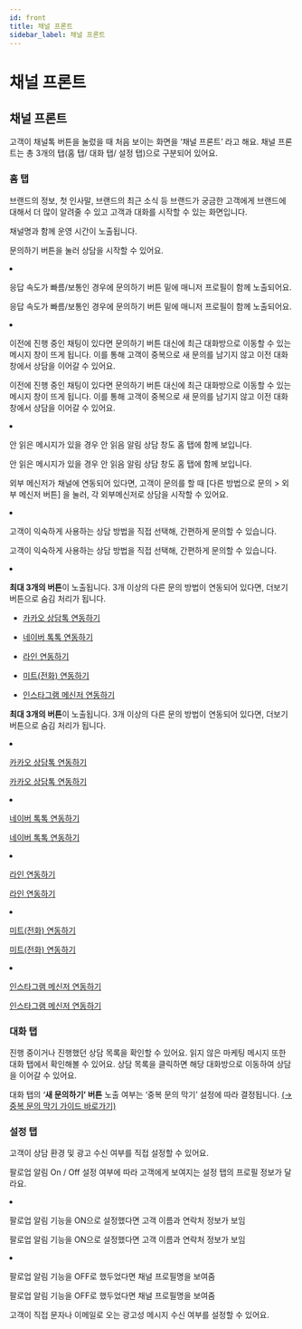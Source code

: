 ```yaml
---
id: front
title: 채널 프론트
sidebar_label: 채널 프론트
---
```


# 채널 프론트

<h2 class="_heading_19a6y_1 _h2-laptop_19a6y_10">채널 프론트</h2>

<p class="_text-wrapper_1eo3m_1 _paragraph_1udmy_1">고객이 채널톡 버튼을 눌렀을 때 처음 보이는 화면을 ‘채널 프론트’ 라고 해요. 채널 프론트는 총 3개의 탭(홈 탭/ 대화 탭/ 설정 탭)으로 구분되어 있어요.</p>

<p class="_text-wrapper_1eo3m_1 _paragraph_1udmy_1"></p>

<h3 class="_heading_19a6y_1 _h3-laptop_19a6y_37">홈 탭</h3>

<p class="_text-wrapper_1eo3m_1 _paragraph_1udmy_1">브랜드의 정보, 첫 인사말, 브랜드의 최근 소식 등 브랜드가 궁금한 고객에게 브랜드에 대해서 더 많이 알려줄 수 있고 고객과 대화를 시작할 수 있는 화면입니다.</p>

<p class="_text-wrapper_1eo3m_1 _paragraph_1udmy_1"></p>

<p class="_text-wrapper_1eo3m_1 _paragraph_1udmy_1"></p>

<p class="_text-wrapper_1eo3m_1 _paragraph_1udmy_1"></p>

<p class="_text-wrapper_1eo3m_1 _paragraph_1udmy_1">채널명과 함께 운영 시간이 노출됩니다.</p>

<p class="_text-wrapper_1eo3m_1 _paragraph_1udmy_1"></p>

<p class="_text-wrapper_1eo3m_1 _paragraph_1udmy_1"></p>

<p class="_text-wrapper_1eo3m_1 _paragraph_1udmy_1"></p>

<p class="_text-wrapper_1eo3m_1 _paragraph_1udmy_1">문의하기 버튼을 눌러 상담을 시작할 수 있어요.</p>

<li class="_list-item_1fabq_1"><p class="_text-wrapper_1eo3m_1">응답 속도가 빠름/보통인 경우에 문의하기 버튼 밑에 매니저 프로필이 함께 노출되어요.</p></li>

<p class="_text-wrapper_1eo3m_1">응답 속도가 빠름/보통인 경우에 문의하기 버튼 밑에 매니저 프로필이 함께 노출되어요.</p>

<li class="_list-item_1fabq_1"><p class="_text-wrapper_1eo3m_1">이전에 진행 중인 채팅이 있다면 문의하기 버튼 대신에 최근 대화방으로 이동할 수 있는 메시지 창이 뜨게 됩니다. 이를 통해 고객이 중복으로 새 문의를 남기지 않고 이전 대화창에서 상담을 이어갈 수 있어요.</p></li>

<p class="_text-wrapper_1eo3m_1">이전에 진행 중인 채팅이 있다면 문의하기 버튼 대신에 최근 대화방으로 이동할 수 있는 메시지 창이 뜨게 됩니다. 이를 통해 고객이 중복으로 새 문의를 남기지 않고 이전 대화창에서 상담을 이어갈 수 있어요.</p>

<li class="_list-item_1fabq_1"><p class="_text-wrapper_1eo3m_1">안 읽은 메시지가 있을 경우 안 읽음 알림 상담 창도 홈 탭에 함께 보입니다.</p></li>

<p class="_text-wrapper_1eo3m_1">안 읽은 메시지가 있을 경우 안 읽음 알림 상담 창도 홈 탭에 함께 보입니다.</p>

<p class="_text-wrapper_1eo3m_1 _paragraph_1udmy_1"></p>

<p class="_text-wrapper_1eo3m_1 _paragraph_1udmy_1"></p>

<p class="_text-wrapper_1eo3m_1 _paragraph_1udmy_1"></p>

<p class="_text-wrapper_1eo3m_1 _paragraph_1udmy_1">외부 메신저가 채널에 연동되어 있다면, 고객이 문의를 할 때 [다른 방법으로 문의 &gt; 외부 메신저 버튼] 을 눌러, 각 외부메신저로 상담을 시작할 수 있어요.</p>

<li class="_list-item_1fabq_1"><p class="_text-wrapper_1eo3m_1">고객이 익숙하게 사용하는 상담 방법을 직접 선택해, 간편하게 문의할 수 있습니다.</p></li>

<p class="_text-wrapper_1eo3m_1">고객이 익숙하게 사용하는 상담 방법을 직접 선택해, 간편하게 문의할 수 있습니다.</p>

<li class="_list-item_1fabq_1"><p class="_text-wrapper_1eo3m_1"><strong class="_bold_qbzoa_1">최대 3개의 버튼</strong>이 노출됩니다. 3개 이상의 다른 문의 방법이 연동되어 있다면, 더보기 버튼으로 숨김 처리가 됩니다.</p><ul class="_unordered-list_ju0lo_1"><li class="_list-item_1fabq_1"><p class="_text-wrapper_1eo3m_1"><a href="https://docs.channel.io/help/ko/articles/c27b26a7" class="_hyperlink_1bfbt_1" target="__blank">카카오 상담톡 연동하기</a></p></li><li class="_list-item_1fabq_1"><p class="_text-wrapper_1eo3m_1"><a href="https://docs.channel.io/help/ko/articles/3d8c6ce9" class="_hyperlink_1bfbt_1" target="__blank">네이버 톡톡 연동하기</a></p></li><li class="_list-item_1fabq_1"><p class="_text-wrapper_1eo3m_1"><a href="https://docs.channel.io/help/ko/articles/1af80f96" class="_hyperlink_1bfbt_1" target="__blank">라인 연동하기</a></p></li><li class="_list-item_1fabq_1"><p class="_text-wrapper_1eo3m_1"><a href="https://docs.channel.io/help/ko/categories/90dd6296" class="_hyperlink_1bfbt_1" target="__blank">미트(전화) 연동하기</a></p></li><li class="_list-item_1fabq_1"><p class="_text-wrapper_1eo3m_1"><a href="https://docs.channel.io/help/ko/articles/574171aa" class="_hyperlink_1bfbt_1" target="__blank">인스타그램 메신저 연동하기</a></p></li></ul></li>

<p class="_text-wrapper_1eo3m_1"><strong class="_bold_qbzoa_1">최대 3개의 버튼</strong>이 노출됩니다. 3개 이상의 다른 문의 방법이 연동되어 있다면, 더보기 버튼으로 숨김 처리가 됩니다.</p>

<li class="_list-item_1fabq_1"><p class="_text-wrapper_1eo3m_1"><a href="https://docs.channel.io/help/ko/articles/c27b26a7" class="_hyperlink_1bfbt_1" target="__blank">카카오 상담톡 연동하기</a></p></li>

<p class="_text-wrapper_1eo3m_1"><a href="https://docs.channel.io/help/ko/articles/c27b26a7" class="_hyperlink_1bfbt_1" target="__blank">카카오 상담톡 연동하기</a></p>

<li class="_list-item_1fabq_1"><p class="_text-wrapper_1eo3m_1"><a href="https://docs.channel.io/help/ko/articles/3d8c6ce9" class="_hyperlink_1bfbt_1" target="__blank">네이버 톡톡 연동하기</a></p></li>

<p class="_text-wrapper_1eo3m_1"><a href="https://docs.channel.io/help/ko/articles/3d8c6ce9" class="_hyperlink_1bfbt_1" target="__blank">네이버 톡톡 연동하기</a></p>

<li class="_list-item_1fabq_1"><p class="_text-wrapper_1eo3m_1"><a href="https://docs.channel.io/help/ko/articles/1af80f96" class="_hyperlink_1bfbt_1" target="__blank">라인 연동하기</a></p></li>

<p class="_text-wrapper_1eo3m_1"><a href="https://docs.channel.io/help/ko/articles/1af80f96" class="_hyperlink_1bfbt_1" target="__blank">라인 연동하기</a></p>

<li class="_list-item_1fabq_1"><p class="_text-wrapper_1eo3m_1"><a href="https://docs.channel.io/help/ko/categories/90dd6296" class="_hyperlink_1bfbt_1" target="__blank">미트(전화) 연동하기</a></p></li>

<p class="_text-wrapper_1eo3m_1"><a href="https://docs.channel.io/help/ko/categories/90dd6296" class="_hyperlink_1bfbt_1" target="__blank">미트(전화) 연동하기</a></p>

<li class="_list-item_1fabq_1"><p class="_text-wrapper_1eo3m_1"><a href="https://docs.channel.io/help/ko/articles/574171aa" class="_hyperlink_1bfbt_1" target="__blank">인스타그램 메신저 연동하기</a></p></li>

<p class="_text-wrapper_1eo3m_1"><a href="https://docs.channel.io/help/ko/articles/574171aa" class="_hyperlink_1bfbt_1" target="__blank">인스타그램 메신저 연동하기</a></p>

<p class="_text-wrapper_1eo3m_1 _paragraph_1udmy_1"></p>

<p class="_text-wrapper_1eo3m_1 _paragraph_1udmy_1"></p>

<p class="_text-wrapper_1eo3m_1 _paragraph_1udmy_1"></p>

<p class="_text-wrapper_1eo3m_1 _paragraph_1udmy_1"></p>

<p class="_text-wrapper_1eo3m_1 _paragraph_1udmy_1"></p>

<h3 class="_heading_19a6y_1 _h3-laptop_19a6y_37">대화 탭</h3>

<p class="_text-wrapper_1eo3m_1 _paragraph_1udmy_1">진행 중이거나 진행했던 상담 목록을 확인할 수 있어요. 읽지 않은 마케팅 메시지 또한 대화 탭에서 확인해볼 수 있어요. 상담 목록을 클릭하면 해당 대화방으로 이동하여 상담을 이어갈 수 있어요.</p>

<p class="_text-wrapper_1eo3m_1 _paragraph_1udmy_1"></p>

<p class="_text-wrapper_1eo3m_1 _paragraph_1udmy_1"></p>

<p class="_text-wrapper_1eo3m_1 _paragraph_1udmy_1"><span class="_color_1zdyc_1" style="color:var(--txt-black-darkest)">대화 탭의 ‘</span><span class="_color_1zdyc_1" style="color:var(--txt-black-darkest)"><strong class="_bold_qbzoa_1">새 문의하기’ 버튼</strong></span><span class="_color_1zdyc_1" style="color:var(--txt-black-darkest)"> 노출 여부는 ‘중복 문의 막기’ 설정에 따라 결정됩니다. </span><span class="_color_1zdyc_1" style="color:var(--txt-black-darkest)"><a href="https://docs.channel.io/help/ko/articles/%EC%B1%84%EB%84%90-%ED%94%84%EB%A1%9C%ED%95%84-%EC%84%A4%EC%A0%95-5deb0312#%EC%A4%91%EB%B3%B5-%EB%AC%B8%EC%9D%98-%EB%A7%89%EA%B8%B0" class="_hyperlink_1bfbt_1" target="__blank">(→ 중복 문의 막기 가이드 바로가기) </a></span></p>

<p class="_text-wrapper_1eo3m_1 _paragraph_1udmy_1"></p>

<h3 class="_heading_19a6y_1 _h3-laptop_19a6y_37">설정 탭</h3>

<p class="_text-wrapper_1eo3m_1 _paragraph_1udmy_1">고객이 상담 환경 및 광고 수신 여부를 직접 설정할 수 있어요.</p>

<p class="_text-wrapper_1eo3m_1 _paragraph_1udmy_1"></p>

<p class="_text-wrapper_1eo3m_1 _paragraph_1udmy_1">팔로업 알림 On / Off 설정 여부에 따라 고객에게 보여지는 설정 탭의 프로필 정보가 달라요.</p>

<li class="_list-item_1fabq_1"><p class="_text-wrapper_1eo3m_1">팔로업 알림 기능을 ON으로 설정했다면 고객 이름과 연락처 정보가 보임</p></li>

<p class="_text-wrapper_1eo3m_1">팔로업 알림 기능을 ON으로 설정했다면 고객 이름과 연락처 정보가 보임</p>

<li class="_list-item_1fabq_1"><p class="_text-wrapper_1eo3m_1">팔로업 알림 기능을 OFF로 했두었다면 채널 프로필명을 보여줌</p></li>

<p class="_text-wrapper_1eo3m_1">팔로업 알림 기능을 OFF로 했두었다면 채널 프로필명을 보여줌</p>

<p class="_text-wrapper_1eo3m_1 _paragraph_1udmy_1"></p>

<p class="_text-wrapper_1eo3m_1 _paragraph_1udmy_1"></p>

<p class="_text-wrapper_1eo3m_1 _paragraph_1udmy_1"></p>

<p class="_text-wrapper_1eo3m_1 _paragraph_1udmy_1">고객이 직접 문자나 이메일로 오는 광고성 메시지 수신 여부를 설정할 수 있어요.</p>

<p class="_text-wrapper_1eo3m_1 _paragraph_1udmy_1"></p>

<p class="_text-wrapper_1eo3m_1 _paragraph_1udmy_1"></p>
